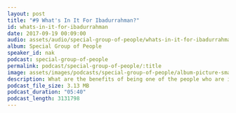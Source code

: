 ```yaml
---
layout: post
title: "#9 What's In It For Ibadurrahman?"
id: whats-in-it-for-ibadurrahman
date: 2017-09-19 00:09:00
audio: assets/audio/special-group-of-people/whats-in-it-for-ibadurrahman.mp3
album: Special Group of People
speaker_id: nak
podcast: special-group-of-people
permalink: podcast/special-group-of-people/:title
image: assets/images/podcasts/special-group-of-people/album-picture-small.jpg
description: What are the benefits of being one of the people who are in the special group? 
podcast_file_size: 3.13 MB
podcast_duration: "05:40"
podcast_length: 3131798
---
```

